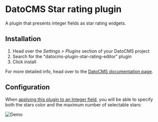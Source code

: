# DatoCMS Star rating plugin

A plugin that presents integer fields as star rating widgets.

## Installation

1. Head over the *Settings > Plugins* section of your DatoCMS project
2. Search for the "datocms-plugin-star-rating-editor" plugin
3. Click install

For more detailed info, head over to the [DatoCMS documentation page](https://www.datocms.com/docs/plugins/install/).

## Configuration

When [applying this plugin to an Integer field](https://www.datocms.com/docs/plugins/install/#assigning-a-plugin-to-a-field), you will be able to specify both the stars color and the maximum number of selectable stars:

![Demo](https://raw.githubusercontent.com/datocms/plugins/master/star-rating-editor/docs/settings.png)
